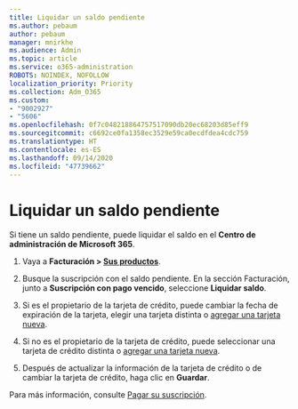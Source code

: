 ```yaml
---
title: Liquidar un saldo pendiente
ms.author: pebaum
author: pebaum
manager: mnirkhe
ms.audience: Admin
ms.topic: article
ms.service: o365-administration
ROBOTS: NOINDEX, NOFOLLOW
localization_priority: Priority
ms.collection: Adm_O365
ms.custom:
- "9002927"
- "5606"
ms.openlocfilehash: 0f7c048218864757517090db20ec68203d85eff9
ms.sourcegitcommit: c6692ce0fa1358ec3529e59ca0ecdfdea4cdc759
ms.translationtype: HT
ms.contentlocale: es-ES
ms.lasthandoff: 09/14/2020
ms.locfileid: "47739662"
---
```

# <a name="settle-an-outstanding-balance"></a>Liquidar un saldo pendiente

Si tiene un saldo pendiente, puede liquidar el saldo en el **Centro de administración de Microsoft 365**.

1. Vaya a **Facturación > [Sus productos](https://go.microsoft.com/fwlink/p/?linkid=842054)**.

2. Busque la suscripción con el saldo pendiente. En la sección Facturación, junto a **Suscripción con pago vencido**, seleccione **Liquidar saldo**.

3. Si es el propietario de la tarjeta de crédito, puede cambiar la fecha de expiración de la tarjeta, elegir una tarjeta distinta o [agregar una tarjeta nueva](https://docs.microsoft.com/microsoft-365/commerce/billing-and-payments/manage-payment-methods?view=o365-worldwide).

4. Si no es el propietario de la tarjeta de crédito, puede seleccionar una tarjeta de crédito distinta o [agregar una tarjeta nueva](https://docs.microsoft.com/microsoft-365/commerce/billing-and-payments/manage-payment-methods?view=o365-worldwide).

5. Después de actualizar la información de la tarjeta de crédito o de cambiar la tarjeta de crédito, haga clic en **Guardar**.

Para más información, consulte [Pagar su suscripción](https://docs.microsoft.com/microsoft-365/commerce/billing-and-payments/pay-for-your-subscription?view=o365-worldwide).
